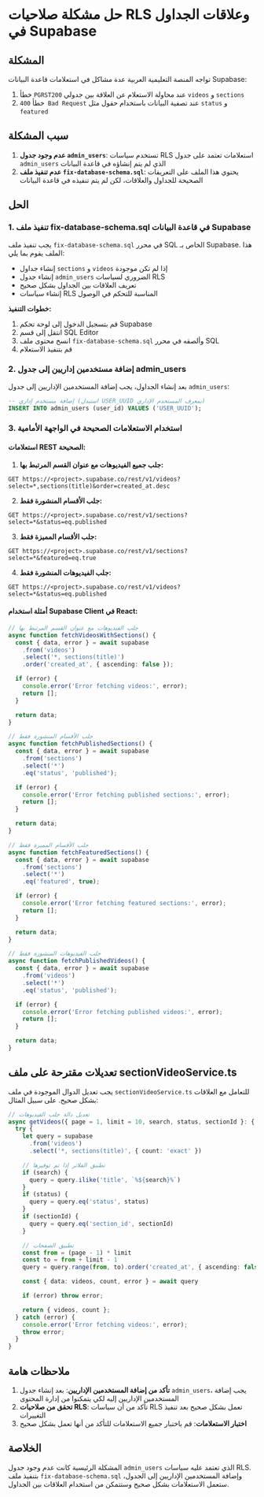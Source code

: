 # حل مشكلة صلاحيات RLS وعلاقات الجداول في Supabase

## المشكلة

تواجه المنصة التعليمية العربية عدة مشاكل في استعلامات قاعدة البيانات Supabase:

1. خطأ `PGRST200` عند محاولة الاستعلام عن العلاقة بين جدولي `videos` و `sections`
2. خطأ `400 Bad Request` عند تصفية البيانات باستخدام حقول مثل `status` و `featured`

## سبب المشكلة

1. **عدم وجود جدول `admin_users`**: تستخدم سياسات RLS استعلامات تعتمد على جدول `admin_users` الذي لم يتم إنشاؤه في قاعدة البيانات
2. **عدم تنفيذ ملف `fix-database-schema.sql`**: يحتوي هذا الملف على التعريفات الصحيحة للجداول والعلاقات، لكن لم يتم تنفيذه في قاعدة البيانات

## الحل

### 1. تنفيذ ملف fix-database-schema.sql في قاعدة البيانات Supabase

يجب تنفيذ ملف `fix-database-schema.sql` في محرر SQL الخاص بـ Supabase. هذا الملف يقوم بما يلي:

- إنشاء جداول `sections` و `videos` إذا لم تكن موجودة
- إنشاء جدول `admin_users` الضروري لسياسات RLS
- تعريف العلاقات بين الجداول بشكل صحيح
- إنشاء سياسات RLS المناسبة للتحكم في الوصول

**خطوات التنفيذ:**

1. قم بتسجيل الدخول إلى لوحة تحكم Supabase
2. انتقل إلى قسم SQL Editor
3. انسخ محتوى ملف `fix-database-schema.sql` وألصقه في محرر SQL
4. قم بتنفيذ الاستعلام

### 2. إضافة مستخدمين إداريين إلى جدول admin_users

بعد إنشاء الجداول، يجب إضافة المستخدمين الإداريين إلى جدول `admin_users`:

```sql
-- إضافة مستخدم إداري (استبدل USER_UUID بمعرف المستخدم الإداري)
INSERT INTO admin_users (user_id) VALUES ('USER_UUID');
```

### 3. استخدام الاستعلامات الصحيحة في الواجهة الأمامية

#### استعلامات REST الصحيحة:

1. **جلب جميع الفيديوهات مع عنوان القسم المرتبط بها:**

```http
GET https://<project>.supabase.co/rest/v1/videos?select=*,sections(title)&order=created_at.desc
```

2. **جلب الأقسام المنشورة فقط:**

```http
GET https://<project>.supabase.co/rest/v1/sections?select=*&status=eq.published
```

3. **جلب الأقسام المميزة فقط:**

```http
GET https://<project>.supabase.co/rest/v1/sections?select=*&featured=eq.true
```

4. **جلب الفيديوهات المنشورة فقط:**

```http
GET https://<project>.supabase.co/rest/v1/videos?select=*&status=eq.published
```

#### أمثلة استخدام Supabase Client في React:

```typescript
// جلب الفيديوهات مع عنوان القسم المرتبط بها
async function fetchVideosWithSections() {
  const { data, error } = await supabase
    .from('videos')
    .select('*, sections(title)')
    .order('created_at', { ascending: false });

  if (error) {
    console.error('Error fetching videos:', error);
    return [];
  }

  return data;
}

// جلب الأقسام المنشورة فقط
async function fetchPublishedSections() {
  const { data, error } = await supabase
    .from('sections')
    .select('*')
    .eq('status', 'published');

  if (error) {
    console.error('Error fetching published sections:', error);
    return [];
  }

  return data;
}

// جلب الأقسام المميزة فقط
async function fetchFeaturedSections() {
  const { data, error } = await supabase
    .from('sections')
    .select('*')
    .eq('featured', true);

  if (error) {
    console.error('Error fetching featured sections:', error);
    return [];
  }

  return data;
}

// جلب الفيديوهات المنشورة فقط
async function fetchPublishedVideos() {
  const { data, error } = await supabase
    .from('videos')
    .select('*')
    .eq('status', 'published');

  if (error) {
    console.error('Error fetching published videos:', error);
    return [];
  }

  return data;
}
```

## تعديلات مقترحة على ملف sectionVideoService.ts

يجب تعديل الدوال الموجودة في ملف `sectionVideoService.ts` للتعامل مع العلاقات بشكل صحيح. على سبيل المثال:

```typescript
// تعديل دالة جلب الفيديوهات
async getVideos({ page = 1, limit = 10, search, status, sectionId }: { page?: number; limit?: number; search?: string; status?: string; sectionId?: string }) {
  try {
    let query = supabase
      .from('videos')
      .select('*, sections(title)', { count: 'exact' })

    // تطبيق الفلاتر إذا تم توفيرها
    if (search) {
      query = query.ilike('title', `%${search}%`)
    }
    if (status) {
      query = query.eq('status', status)
    }
    if (sectionId) {
      query = query.eq('section_id', sectionId)
    }

    // تطبيق الصفحات
    const from = (page - 1) * limit
    const to = from + limit - 1
    query = query.range(from, to).order('created_at', { ascending: false })

    const { data: videos, count, error } = await query

    if (error) throw error;

    return { videos, count };
  } catch (error) {
    console.error('Error fetching videos:', error);
    throw error;
  }
}
```

## ملاحظات هامة

1. **تأكد من إضافة المستخدمين الإداريين**: بعد إنشاء جدول `admin_users`، يجب إضافة المستخدمين الإداريين إليه لكي يتمكنوا من إدارة المحتوى
2. **تحقق من صلاحيات RLS**: تأكد من أن سياسات RLS تعمل بشكل صحيح بعد تنفيذ التغييرات
3. **اختبار الاستعلامات**: قم باختبار جميع الاستعلامات للتأكد من أنها تعمل بشكل صحيح

## الخلاصة

المشكلة الرئيسية كانت عدم وجود جدول `admin_users` الذي تعتمد عليه سياسات RLS. بتنفيذ ملف `fix-database-schema.sql` وإضافة المستخدمين الإداريين إلى الجدول، ستعمل الاستعلامات بشكل صحيح وستتمكن من استخدام العلاقات بين الجداول.